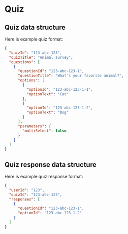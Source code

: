 # Quiz

## Quiz data structure

Here is example quiz format:

```json
{
  "quizId": "123-abc-123",
  "quizTitle": "Animal survey",
  "questions": [
    {
      "questionId": "123-abc-123-1",
      "questionTitle": "What's your favorite animal?",
      "options": [
        {
          "optionId": "123-abc-123-1-1",
          "optionText": "Cat"
        },
        {
          "optionId": "123-abc-123-1-2",
          "optionText": "Dog"
        }
      ],
      "parameters": {
        "multiSelect": false
      }
    }
  ]
}
```

## Quiz  response data structure

Here is example quiz response format:

```json
{
  "userId": "123",
  "quizId": "123-abc-123",
  "responses": [
    {
      "questionId": "123-abc-123-1",
      "optionId": "123-abc-123-1-2"
    }
  ]
}
```
